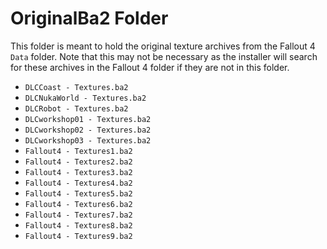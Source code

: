 OriginalBa2 Folder
==================

This folder is meant to hold the original texture archives from the Fallout 4 `Data` folder. Note that this may not be necessary as the installer will search for these archives in the Fallout 4 folder if they are not in this folder.

- `DLCCoast - Textures.ba2`
- `DLCNukaWorld - Textures.ba2`
- `DLCRobot - Textures.ba2`
- `DLCworkshop01 - Textures.ba2`
- `DLCworkshop02 - Textures.ba2`
- `DLCworkshop03 - Textures.ba2`
- `Fallout4 - Textures1.ba2`
- `Fallout4 - Textures2.ba2`
- `Fallout4 - Textures3.ba2`
- `Fallout4 - Textures4.ba2`
- `Fallout4 - Textures5.ba2`
- `Fallout4 - Textures6.ba2`
- `Fallout4 - Textures7.ba2`
- `Fallout4 - Textures8.ba2`
- `Fallout4 - Textures9.ba2`
